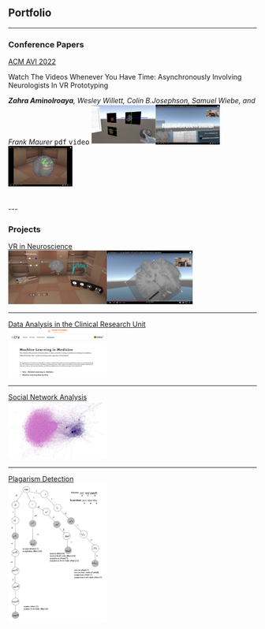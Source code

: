 
## Portfolio

---
### Conference Papers
  <div>
    <span style="display:inline">
            <u>ACM AVI 2022</u>
            <p>Watch The Videos Whenever You Have Time: Asynchronously Involving Neurologists In VR Prototyping</p></li>
            <i><b>Zahra Aminolroaya</b>, Wesley Willett, Colin B.Josephson, Samuel Wiebe, and Frank Maurer</i>
            <kbd>pdf</kbd>
            <kbd>video</kbd>
    </span>
  <span style="display:inline">
    <img src="images/1.png" width=130 height=80/><img src="images/2.png" width=130/><img src="images/3.png"  width=130/>
  </span>
  </div>
<br>
<br>
---

### Projects
[VR in Neuroscience](/sample_page)
<br>
<img src="images/EPES1.PNG" width=200/><img src="images/EPES2.png" width=174/>

---
[Data Analysis in the Clinical Research Unit](/pdf/sample_presentation.pdf)
<br>
<img src="images/CRU1.png" width=200/>

---
[Social Network Analysis](/pdf/sample_presentation.pdf)
<br>
<img src="images/SNA.png" width=200/>

---
[Plagarism Detection](/pdf/sample_presentation.pdf)
<br>
<img src="images/plag.png" width=200/>


